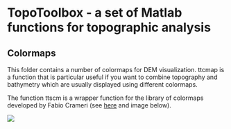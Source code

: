 # TopoToolbox - a set of Matlab functions for topographic analysis

## Colormaps

This folder contains a number of colormaps for DEM visualization.
ttcmap is a function that is particular useful if you want to combine
topography and bathymetry which are usually displayed using different colormaps.

The function ttscm is a wrapper function for the library of colormaps developed by 
Fabio Crameri (see [here](http://www.fabiocrameri.ch/colourmaps.php) and image below).

<img src="https://github.com/wschwanghart/topotoolbox/blob/master/colormaps/private/%2BScientificColourMaps_FabioCrameri.png" align="center">